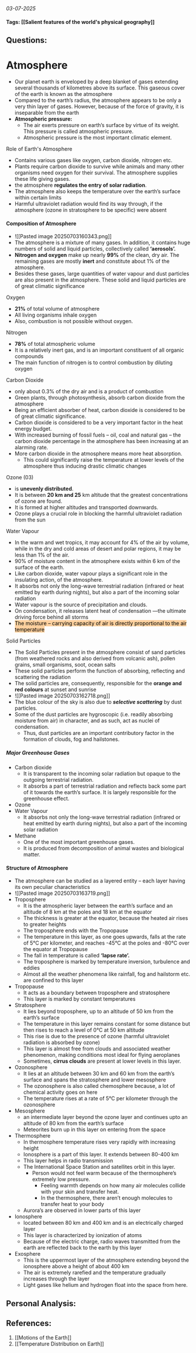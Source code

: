 *03-07-2025*
#### Tags: [[Salient features of the world's physical geography]]


## Questions:



# Atmosphere

- Our planet earth is enveloped by a deep blanket of gases extending several thousands of kilometres above its surface. This gaseous cover of the earth is known as the atmosphere
- Compared to the earth’s radius, the atmosphere appears to be only a very thin layer of gases. However, because of the force of gravity, it is inseparable from the earth
- **Atmospheric pressure:** 
	- The air exerts pressure on earth’s surface by virtue of its weight. This pressure is called atmospheric pressure. 
	- Atmospheric pressure is the most important climatic element.

Role of Earth's Atmosphere
- Contains various gases like oxygen, carbon dioxide, nitrogen etc.
- Plants require carbon dioxide to survive while animals and many other organisms need oxygen for their survival. The atmosphere supplies these life giving gases.
- the atmosphere **regulates the entry of solar radiation**.
- The atmosphere also keeps the temperature over the earth’s surface within certain limits
- Harmful ultraviolet radiation would find its way through, if the atmosphere (ozone in stratosphere to be specific) were absent

#### Composition of Atmosphere

- ![[Pasted image 20250703160343.png]]
- The atmosphere is a mixture of many gases. In addition, it contains huge numbers of solid and liquid particles, collectively called **‘aerosols’.**
- **Nitrogen and oxygen** make up nearly **99%** of the clean, dry air. The remaining gases are mostly **inert** and constitute about 1% of the atmosphere.
- Besides these gases, large quantities of water vapour and dust particles are also present in the atmosphere. These solid and liquid particles are of great climatic significance

Oxygen
- **21%** of total volume of atmosphere
- All living organisms inhale oxygen
- Also, combustion is not possible without oxygen.

Nitrogen
- **78%** of total atmospheric volume
- It is a relatively inert gas, and is an important constituent of all organic compounds
- The main function of nitrogen is to control combustion by diluting oxygen

Carbon Dioxide
- only about 0.3% of the dry air and is a product of combustion
- Green plants, through photosynthesis, absorb carbon dioxide from the atmosphere
- Being an efficient absorber of heat, carbon dioxide is considered to be of great climatic significance. 
- Carbon dioxide is considered to be a very important factor in the heat energy budget.
- With increased burning of fossil fuels – oil, coal and natural gas – the carbon dioxide percentage in the atmosphere has been increasing at an alarming rate.
- More carbon dioxide in the atmosphere means more heat absorption. 
	- This could significantly raise the temperature at lower levels of the atmosphere thus inducing drastic climatic changes

Ozone (03)
- is **unevenly distributed**. 
- It is between **20 km and 25** km altitude that the greatest concentrations of ozone are found.
- It is formed at higher altitudes and transported downwards.
- Ozone plays a crucial role in blocking the harmful ultraviolet radiation from the sun

Water Vapour
- In the warm and wet tropics, it may account for 4% of the air by volume, while in the dry and cold areas of desert and polar regions, it may be less than 1% of the air.
- 90% of moisture content in the atmosphere exists within 6 km of the surface of the earth.
- Like carbon dioxide, water vapour plays a significant role in the insulating action, of the atmosphere.
- It absorbs not only the long-wave terrestrial radiation (infrared or heat emitted by earth during nights), but also a part of the incoming solar radiation
- Water vapour is the source of precipitation and clouds. 
- On condensation, it releases latent heat of condensation —the ultimate driving force behind all storms
- <mark style="background: #FFB86CA6;">The moisture – carrying capacity of air is directly proportional to the air temperature</mark>

Solid Particles
- The Solid Particles present in the atmosphere consist of sand particles (from weathered rocks and also derived from volcanic ash), pollen grains, small organisms, soot, ocean salts
- These solid particles perform the function of absorbing, reflecting and scattering the radiation
- The solid particles are, consequently, responsible for the **orange and red colours** at sunset and sunrise
- ![[Pasted image 20250703162718.png]]
- The blue colour of the sky is also due to **_selective scattering_** by dust particles.
- Some of the dust particles are hygroscopic (i.e. readily absorbing moisture from air) in character, and as such, act as nuclei of condensation. 
	- Thus, dust particles are an important contributory factor in the formation of clouds, fog and hailstones.

##### Major Greenhouse Gases
- Carbon dioxide
	- It is transparent to the incoming solar radiation but opaque to the outgoing terrestrial radiation. 
	- It absorbs a part of terrestrial radiation and reflects back some part of it towards the earth’s surface. It is largely responsible for the greenhouse effect.
- Ozone
- Water Vapour
	- It absorbs not only the long-wave terrestrial radiation (infrared or heat emitted by earth during nights), but also a part of the incoming solar radiation 
- Methane
	- One of the most important greenhouse gases. 
	- It is produced from decomposition of animal wastes and biological matter.

#### Structure of Atmosphere
- The atmosphere can be studied as a layered entity – each layer having its own peculiar characteristics
- ![[Pasted image 20250703163719.png]]
- Troposphere
	- It is the atmospheric layer between the earth’s surface and an altitude of 8 km at the poles and 18 km at the equator
	- The thickness is greater at the equator, because the heated air rises to greater heights
	- The troposphere ends with the Tropopause
	- The temperature in this layer, as one goes upwards, falls at the rate of 5°C per kilometer, and reaches -45°C at the poles and -80°C over the equator at Tropopause
	- The fall in temperature is called **‘lapse rate’.**
	- The troposphere is marked by temperature inversion, turbulence and eddies
	- Almost all the weather phenomena like rainfall, fog and hailstorm etc. are confined to this layer
- Tropopause
	- It acts as a boundary between troposphere and stratosphere
	- This layer is marked by constant temperatures
- Stratosphere
	- It lies beyond troposphere, up to an altitude of 50 km from the earth’s surface
	- The temperature in this layer remains constant for some distance but then rises to reach a level of 0°C at 50 km altitude
	- This rise is due to the presence of ozone (harmful ultraviolet radiation is absorbed by ozone)
	- This layer is almost free from clouds and associated weather phenomenon, making conditions most ideal for flying aeroplanes
	- Sometimes, **cirrus clouds** are present at lower levels in this layer.
- Ozonosphere
	- It lies at an altitude between 30 km and 60 km from the earth’s surface and spans the stratosphere and lower mesosphere
	- The ozonosphere is also called chemosphere because, a lot of chemical activity goes on here
	- The temperature rises at a rate of 5°C per kilometer through the ozonosphere
- Mesosphere
	- an intermediate layer beyond the ozone layer and continues upto an altitude of 80 km from the earth’s surface
	- Meteorites burn up in this layer on entering from the space
- Thermosphere
	- In thermosphere temperature rises very rapidly with increasing height
	- Ionosphere is a part of this layer. It extends between 80-400 km
	- This layer helps in radio transmission
	- The International Space Station and satellites orbit in this layer.
		- Person would not feel warm because of the thermosphere’s extremely low pressure.
			- Feeling warmth depends on how many air molecules collide with your skin and transfer heat.
			- In the thermosphere, there aren’t enough molecules to transfer heat to your body
	- Aurora’s are observed in lower parts of this layer
- Ionosphere
	- located between 80 km and 400 km and is an electrically charged layer
	- This layer is characterized by ionization of atoms
	- Because of the electric charge, radio waves transmitted from the earth are reflected back to the earth by this layer
- Exosphere
	- This is the uppermost layer of the atmosphere extending beyond the ionosphere above a height of about 400 km
	- The air is extremely rarefied and the temperature gradually increases through the layer
	- Light gases like helium and hydrogen float into the space from here.

## Personal Analysis:


## References:

1. [[Motions of the Earth]]
2. [[Temperature Distribution on Earth]]